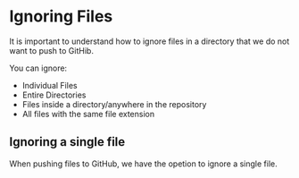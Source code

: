 # Ignoring Files 

It is important to understand how to ignore files in a directory that we do not want to push to GitHib.

 You can ignore:
 - Individual Files
 - Entire Directories 
 - Files inside a directory/anywhere in the repository 
 - All files with the same file extension 

## Ignoring a single file
When pushing files to GitHub, we have the opetion to ignore a single file.

